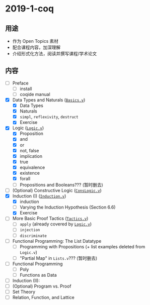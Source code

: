 # 2019-1-coq

## 用途
- 作为 Open Topics 素材
- 配合课程内容，加深理解
- 介绍形式化方法，阅读并撰写课程/学术论文

## 内容 
- [ ] Preface
  - [ ] install
  - [ ] coqide manual
- [x] Data Types and Naturals ([`Basics.v`](https://github.com/hengxin/problem-solving-class-coq/blob/master/2019-1-coq/Basics.v))
  - [x] Data Types
  - [x] Naturals
  - [x] `simpl`, `reflexivity`, `destruct`
  - [x] Exercise
- [x] Logic ([`Logic.v`](https://github.com/hengxin/problem-solving-class-coq/blob/master/2019-1-coq/Logic.v))
  - [x] Proposition
  - [x] and
  - [x] or
  - [x] not, false
  - [x] implication
  - [x] true
  - [x] equivalence
  - [x] existence
  - [x] forall
  - [ ] Propositions and Booleans??? (暂时删去)
- [ ] (Optional) Constructive Logic ([`ConsLogic.v`](https://github.com/hengxin/problem-solving-class-coq/blob/master/2019-1-coq/ConsLogic.v))
- [x] Induction (I) ([`Induction.v`](https://github.com/hengxin/problem-solving-class-coq/blob/master/2019-1-coq/Induction.v))
  - [x] induction
  - [ ] Varying the Induction Hypothesis (Section 6.6)
  - [x] Exercise
- [ ] More Basic Proof Tactics ([`Tactics.v`]())
  - [ ] `apply` (already covered by [`Logic.v`](https://github.com/hengxin/problem-solving-class-coq/blob/master/2019-1-coq/Logic.v))
  - [ ] `injection`
  - [ ] `discriminate`
- [ ] Functional Programming: The List Datatype
  - [ ] Programming with Propositions (+ list examples deleted from `Logic.v`)
  - [ ] "Partial Map" in `Lists.v`??? (暂时删去)
- [ ] Functional Programming
  - [ ] Poly
  - [ ] Functions as Data
- [ ] Induction (II): 
- [ ] (Optional) Program vs. Proof 
- [ ] Set Theory
- [ ] Relation, Function, and Lattice
